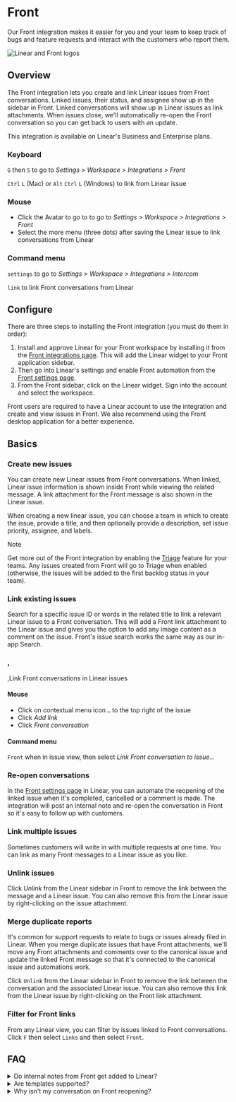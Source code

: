 # Front

Our Front integration makes it easier for you and your team to keep track of bugs and feature requests and interact with the customers who report them.

![Linear and Front logos](https://webassets.linear.app/images/ornj730p/production/05ad8875baf375d0b52a8f5a84f330ba9dcbfb62-2160x1326.png?q=95&auto=format&dpr=2)

## Overview

The Front integration lets you create and link Linear issues from Front conversations. Linked issues, their status, and assignee show up in the sidebar in Front. Linked conversations will show up in Linear issues as link attachments. When issues close, we'll automatically re-open the Front conversation so you can get back to users with an update.



This integration is available on Linear's Business and Enterprise plans.

### Keyboard

`G` then `S` to go to _Settings > Workspace > Integrations > Front_

`Ctrl` `L` (Mac) or `Alt` `Ctrl` `L` (Windows) to link from Linear issue

### Mouse

* Click the Avatar to go to to go to _Settings > Workspace > Integrations > Front_
* Select the more menu (three dots) after saving the Linear issue to link conversations from Linear

### Command menu

`settings` to go to _Settings > Workspace > Integrations > Intercom_

`link` to link Front conversations from Linear

## Configure

There are three steps to installing the Front integration (you must do them in order):

1. Install and approve Linear for your Front workspace by installing it from the [Front integrations page](https://app.frontapp.com/settings/integrations/native/edit/linear). This will add the Linear widget to your Front application sidebar.
2. Then go into Linear's settings and enable Front automation from the [Front settings page](https://linear.app/settings/integrations/front).
3. From the Front sidebar, click on the Linear widget. Sign into the account and select the workspace. 

Front users are required to have a Linear account to use the integration and create and view issues in Front. We also recommend using the Front desktop application for a better experience.

## Basics

### **Create new issues**

You can create new Linear issues from Front conversations. When linked, Linear issue information is shown inside Front while viewing the related message. A link attachment for the Front message is also shown in the Linear issue.

When creating a new linear issue, you can choose a team in which to create the issue, provide a title, and then optionally provide a description, set issue priority, assignee, and labels.

> [!NOTE]
> Get more out of the Front integration by enabling the [Triage](https://linear.app/docs/triage) feature for your teams. Any issues created from Front will go to Triage when enabled (otherwise, the issues will be added to the first backlog status in your team).

### **Link existing issues**

Search for a specific issue ID or words in the related title to link a relevant Linear issue to a Front conversation. This will add a Front link attachment to the Linear issue and gives you the option to add any image content as a comment on the issue. Front's issue search works the same way as our in-app Search.

### ,  
,Link Front conversations in Linear issues

#### Mouse

* Click on contextual menu icon `…` to the top right of the issue
* Click _Add link_
* Click _Front conversation_

#### Command menu

`Front` when in issue view, then select _Link Front conversation to issue…_

### 

### Re-open conversations

In the [Front settings page](https://linear.app/settings/integrations/front) in Linear, you can automate the reopening of the linked issue when it's completed, cancelled or a comment is made. The integration will post an internal note and re-open the conversation in Front so it's easy to follow up with customers.

### Link multiple issues

Sometimes customers will write in with multiple requests at one time. You can link as many Front messages to a Linear issue as you like.

### Unlink issues

Click _Unlink_ from the Linear sidebar in Front to remove the link between the message and a Linear issue. You can also remove this from the Linear issue by right-clicking on the issue attachment.

### **Merge duplicate reports**

It's common for support requests to relate to bugs or issues already filed in Linear. When you merge duplicate issues that have Front attachments, we'll move any Front attachments and comments over to the canonical issue and update the linked Front message so that it's connected to the canonical issue and automations work.

Click `Unlink` from the Linear sidebar in Front to remove the link between the conversation and the associated Linear issue. You can also remove this link from the Linear issue by right-clicking on the Front link attachment.

### Filter for Front links

From any Linear view, you can filter by issues linked to Front conversations. Click `F` then select `Links` and then select `Front`.



## FAQ

<details>
<summary>Do internal notes from Front get added to Linear?</summary>
No, the only option is to send comments from Linear back as internal notes in Front when a comment is made, or an issue changes status. This is configurable in Linear settings > Integrations > Front
</details>

<details>
<summary>Are templates supported?</summary>
Templates are not supported at this time in the Front integration.
</details>

<details>
<summary>Why isn't my conversation on Front reopening?</summary>
Conversations in private inboxes do not support automated comments or reopening.
</details>